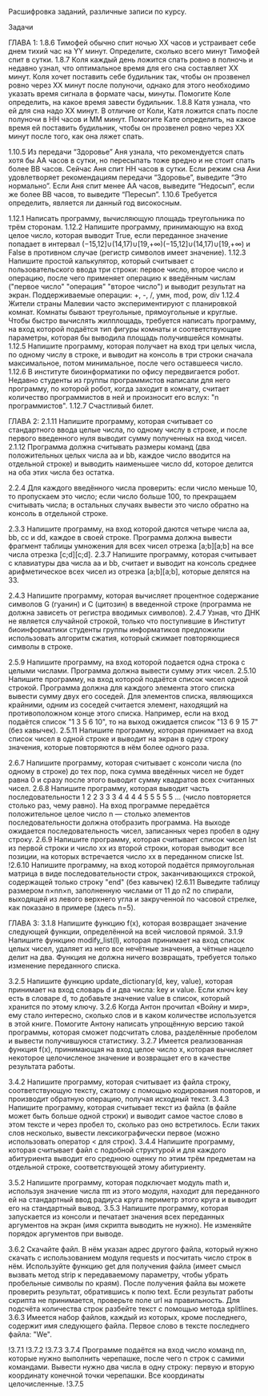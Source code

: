 Расшифровка заданий, различные записи по курсу.


Задачи

ГЛАВА 1:
1.8.6 Тимофей обычно спит ночью XX часов и устраивает себе днем тихий час на YY минут. Определите, сколько всего минут Тимофей спит в сутки.
1.8.7 Коля каждый день ложится спать ровно в полночь и недавно узнал, что оптимальное время для его сна составляет XX минут. Коля хочет поставить себе будильник так, чтобы он прозвенел ровно через XX минут после полуночи, однако для этого необходимо указать время сигнала в формате часы, минуты. Помогите Коле определить, на какое время завести будильник.
1.8.8 Катя узнала, что ей для сна надо XX минут. В отличие от Коли, Катя ложится спать после полуночи в HH часов и MM минут. Помогите Кате определить, на какое время ей поставить будильник, чтобы он прозвенел ровно через XX минут после того, как она ляжет спать.

1.10.5 Из передачи “Здоровье” Аня узнала, что рекомендуется спать хотя бы AA часов в сутки, но пересыпать тоже вредно и не стоит спать более BB часов. Сейчас Аня спит HH часов в сутки. Если режим сна Ани удовлетворяет рекомендациям передачи “Здоровье”, выведите “Это нормально”. Если Аня спит менее AA часов, выведите “Недосып”, если же более BB часов, то выведите “Пересып”.
1.10.6 Требуется определить, является ли данный год високосным.

1.12.1 Написать программу, вычисляющую площадь треугольника по трём сторонам.
1.12.2 Напишите программу, принимающую на вход целое число, которая выводит True, если переданное значение попадает в интервал (−15,12]∪(14,17)∪[19,+∞)(−15,12]∪(14,17)∪[19,+∞) и False в противном случае (регистр символов имеет значение).
1.12.3 Напишите простой калькулятор, который считывает с пользовательского ввода три строки: первое число, второе число и операцию, после чего применяет операцию к введённым числам ("первое число" "операция" "второе число") и выводит результат на экран. Поддерживаемые операции: +, -, /, умн, mod, pow, div
1.12.4 Жители страны Малевии часто экспериментируют с планировкой комнат. Комнаты бывают треугольные, прямоугольные и круглые. Чтобы быстро вычислять жилплощадь, требуется написать программу, на вход которой подаётся тип фигуры комнаты и соответствующие параметры, которая бы выводила площадь получившейся комнаты.
1.12.5 Напишите программу, которая получает на вход три целых числа, по одному числу в строке, и выводит на консоль в три строки сначала максимальное, потом минимальное, после чего оставшееся число.
1.12.6 В институте биоинформатики по офису передвигается робот. Недавно студенты из группы программистов написали для него программу, по которой робот, когда заходит в комнату, считает количество программистов в ней и произносит его вслух: "n программистов".
1.12.7 Счастливый билет.

ГЛАВА 2:
2.1.11 Напишите программу, которая считывает со стандартного ввода целые числа, по одному числу в строке, и после первого введенного нуля выводит сумму полученных на вход чисел.
2.1.12 Программа должна считывать размеры команд (два положительных целых числа aa и bb, каждое число вводится на отдельной строке) и выводить наименьшее число dd, которое делится на оба этих числа без остатка.

2.2.4 Для каждого введённого числа проверить: если число меньше 10, то пропускаем это число; если число больше 100, то прекращаем считывать числа; в остальных случаях вывести это число обратно на консоль в отдельной строке.

2.3.3 Напишите программу, на вход которой даются четыре числа aa, bb, cc и dd, каждое в своей строке. Программа должна вывести фрагмент таблицы умножения для всех чисел отрезка [a;b][a;b] на все числа отрезка [c;d][c;d].
2.3.7 Напишите программу, которая считывает с клавиатуры два числа aa и bb, считает и выводит на консоль среднее арифметическое всех чисел из отрезка [a;b][a;b], которые делятся на 33.

2.4.3 Напишите программу, которая вычисляет процентное содержание символов G (гуанин) и C (цитозин) в введенной строке (программа не должна зависеть от регистра вводимых символов).
2.4.7 Узнав, что ДНК не является случайной строкой, только что поступившие в Институт биоинформатики студенты группы информатиков предложили использовать алгоритм сжатия, который сжимает повторяющиеся символы в строке.

2.5.9 Напишите программу, на вход которой подается одна строка с целыми числами. Программа должна вывести сумму этих чисел.
2.5.10 Напишите программу, на вход которой подаётся список чисел одной строкой. Программа должна для каждого элемента этого списка вывести сумму двух его соседей. Для элементов списка, являющихся крайними, одним из соседей считается элемент, находящий на противоположном конце этого списка. Например, если на вход подаётся список "1 3 5 6 10", то на выход ожидается список "13 6 9 15 7" (без кавычек).
2.5.11 Напишите программу, которая принимает на вход список чисел в одной строке и выводит на экран в одну строку значения, которые повторяются в нём более одного раза.

2.6.7 Напишите программу, которая считывает с консоли числа (по одному в строке) до тех пор, пока сумма введённых чисел не будет равна 0 и сразу после этого выводит сумму квадратов всех считанных чисел.
2.6.8 Напишите программу, которая выводит часть последовательности 1 2 2 3 3 3 4 4 4 4 5 5 5 5 5 ... (число повторяется столько раз, чему равно). На вход программе передаётся положительное целое число n — столько элементов последовательности должна отобразить программа. На выходе ожидается последовательность чисел, записанных через пробел в одну строку.
2.6.9 Напишите программу, которая считывает список чисел lst из первой строки и число xx из второй строки, которая выводит все позиции, на которых встречается число xx в переданном списке lst.
!2.6.10 Напишите программу, на вход которой подаётся прямоугольная матрица в виде последовательности строк, заканчивающихся строкой, содержащей только строку "end" (без кавычек)
!2.6.11 Выведите таблицу размером n×nn×n, заполненную числами от 11 до n2 по спирали, выходящей из левого верхнего угла и закрученной по часовой стрелке, как показано в примере (здесь n=5).

ГЛАВА 3:
3.1.8 Напишите функцию f(x), которая возвращает значение следующей функции, определённой на всей числовой прямой.
3.1.9 Напишите функцию modify_list(l), которая принимает на вход список целых чисел, удаляет из него все нечётные значения, а чётные нацело делит на два. Функция не должна ничего возвращать, требуется только изменение переданного списка.

3.2.5 Напишите функцию update_dictionary(d, key, value), которая принимает на вход словарь d и два числа: key и value. Если ключ key есть в словаре d, то добавьте значение value в список, который хранится по этому ключу.
3.2.6 Когда Антон прочитал «Войну и мир», ему стало интересно, сколько слов и в каком количестве используется в этой книге. Помогите Антону написать упрощённую версию такой программы, которая сможет подсчитать слова, разделённые пробелом и вывести получившуюся статистику.
3.2.7 Имеется реализованная функция f(x), принимающая на вход целое число x, которая вычисляет некоторое целочисленое значение и возвращает его в качестве результата работы.

3.4.2 Напишите программу, которая считывает из файла строку, соответствующую тексту, сжатому с помощью кодирования повторов, и производит обратную операцию, получая исходный текст.
3.4.3 Напишите программу, которая считывает текст из файла (в файле может быть больше одной строки) и выводит самое частое слово в этом тексте и через пробел то, сколько раз оно встретилось. Если таких слов несколько, вывести лексикографически первое (можно использовать оператор < для строк).
3.4.4 Напишите программу, которая считывает файл с подобной структурой и для каждого абитуриента выводит его среднюю оценку по этим трём предметам на отдельной строке, соответствующей этому абитуриенту.

3.5.2 Напишите программу, которая подключает модуль math и, используя значение числа ππ из этого модуля, находит для переданного ей на стандартный ввод радиуса круга периметр этого круга и выводит его на стандартный вывод.
3.5.3 Напишите программу, которая запускается из консоли и печатает значения всех переданных аргументов на экран (имя скрипта выводить не нужно). Не изменяйте порядок аргументов при выводе.

3.6.2 Скачайте файл. В нём указан адрес другого файла, который нужно скачать с использованием модуля requests и посчитать число строк в нём. Используйте функцию get для получения файла (имеет смысл вызвать метод strip к передаваемому параметру, чтобы убрать пробельные символы по краям). После получения файла вы можете проверить результат, обратившись к полю text. Если результат работы скрипта не принимается, проверьте поле url на правильность. Для подсчёта количества строк разбейте текст с помощью метода splitlines.
3.6.3 Имеется набор файлов, каждый из которых, кроме последнего, содержит имя следующего файла. Первое слово в тексте последнего файла: "We".

!3.7.1
!3.7.2
!3.7.3
3.7.4 Программе подаётся на вход число команд nn, которые нужно выполнить черепашке, после чего n строк с самими командами. Вывести нужно два числа в одну строку: первую и вторую координату конечной точки черепашки. Все координаты целочисленные.
!3.7.5
